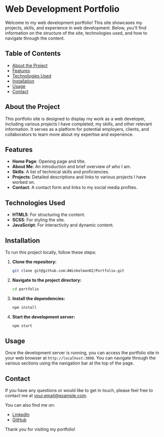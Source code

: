 # Web Development Portfolio

Welcome to my web development portfolio! This site showcases my projects, skills, and experience in web development. Below, you'll find information on the structure of the site, technologies used, and how to navigate through the content.

## Table of Contents

- [About the Project](#about-the-project)
- [Features](#features)
- [Technologies Used](#technologies-used)
- [Installation](#installation)
- [Usage](#usage)
- [Contact](#contact)

## About the Project

This portfolio site is designed to display my work as a web developer, including various projects I have completed, my skills, and other relevant information. It serves as a platform for potential employers, clients, and collaborators to learn more about my expertise and experience.

## Features

- **Home Page**: Opening page and title.
- **About Me**: An introduction and brief overview of who I am.
- **Skills**: A list of technical skills and proficiencies.
- **Projects**: Detailed descriptions and links to various projects I have worked on.
- **Contact**: A contact form and links to my social media profiles.

## Technologies Used

- **HTML5**: For structuring the content.
- **SCSS**: For styling the site.
- **JavaScript**: For interactivity and dynamic content.

## Installation

To run this project locally, follow these steps:

1. **Clone the repository:**
   ```bash
   git clone git@github.com:AWinkelman02/Portfolio.git
   ```
2. **Navigate to the project directory:**
   ```bash
   cd portfolio
   ```
3. **Install the dependencies:**
   ```bash
   npm install
   ```
4. **Start the development server:**
   ```bash
   npm start
   ```

## Usage

Once the development server is running, you can access the portfolio site in your web browser at `http://localhost:3000`. You can navigate through the various sections using the navigation bar at the top of the page.

## Contact

If you have any questions or would like to get in touch, please feel free to contact me at [your.email@example.com](mailto:your.email@example.com).

You can also find me on:

- [LinkedIn](https://www.linkedin.com/in/alecwinkelman/)
- [GitHub](https://github.com/AWinkelman02)

Thank you for visiting my portfolio!